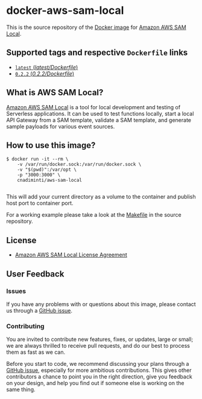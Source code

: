 
# docker-aws-sam-local

This is the source repository of the [Docker image](https://hub.docker.com/r/cnadiminti/aws-sam-local/) for [Amazon AWS SAM Local](https://github.com/awslabs/aws-sam-local).

## Supported tags and respective `Dockerfile` links

-	[`latest` (*latest/Dockerfile*)](https://github.com/cnadiminti/docker-aws-sam-local/blob/master/Dockerfile)
- [`0.2.2` (*0.2.2/Dockerfile*)](https://github.com/cnadiminti/docker-aws-sam-local/blob/master/Dockerfile)


## What is AWS SAM Local?

[Amazon AWS SAM Local](https://github.com/awslabs/aws-sam-local) is a tool for local development and testing of Serverless applications. It can be used to test functions locally, start a local API Gateway from a SAM template, validate a SAM template, and generate sample payloads for various event sources.

## How to use this image?

```console
$ docker run -it --rm \
	-v /var/run/docker.sock:/var/run/docker.sock \
	-v "$(pwd)":/var/opt \
	-p "3000:3000" \
	cnadiminti/aws-sam-local


```

This will add your current directory as a volume to the container and publish host port to container port.

For a working example please take a look at the [Makefile](https://github.com/cnadiminti/docker-aws-sam-local/blob/master/Makefile) in the source repository.

## License

- [Amazon AWS SAM Local License Agreement](https://github.com/awslabs/aws-sam-local/blob/master/LICENSE)


## User Feedback

### Issues

If you have any problems with or questions about this image, please contact us through a [GitHub issue](https://github.com/cnadiminti/docker-aws-sam-local/issues).

### Contributing

You are invited to contribute new features, fixes, or updates, large or small; we are always thrilled to receive pull requests, and do our best to process them as fast as we can.

Before you start to code, we recommend discussing your plans through a [GitHub issue](https://github.com/cnadiminti/docker-aws-sam-local/issues), especially for more ambitious contributions. This gives other contributors a chance to point you in the right direction, give you feedback on your design, and help you find out if someone else is working on the same thing.

